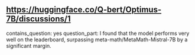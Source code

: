 ## https://huggingface.co/Q-bert/Optimus-7B/discussions/1

contains_question: yes
question_part: I found that the model performs very well on the leaderboard, surpassing meta-math/MetaMath-Mistral-7B by a significant margin.